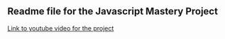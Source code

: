 ## Readme file for the Javascript Mastery Project

[Link to youtube video for the project](https://www.youtube.com/watch?v=Xoz31I1FuiY&ab_channel=JavaScriptMastery)
